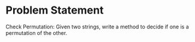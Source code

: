 Problem Statement
=================


Check Permutation: Given two strings, write a method to decide if one is a permutation of the other.


